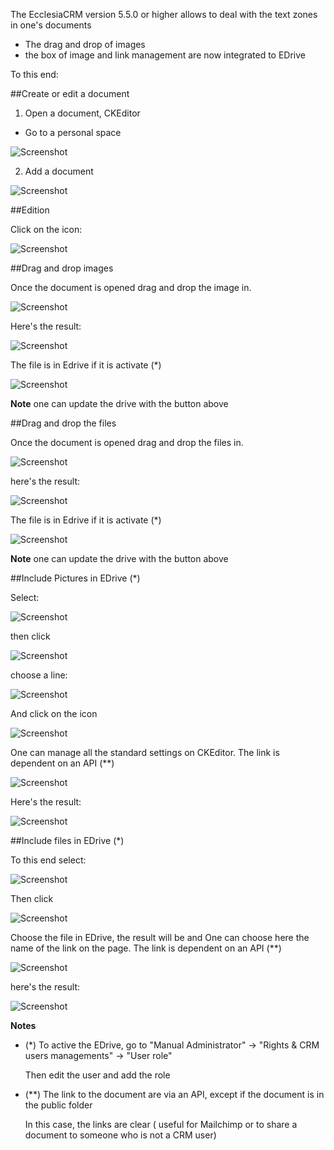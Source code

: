The EcclesiaCRM version 5.5.0 or higher allows to deal with the text zones in one's documents

- The drag and drop of images
- the box of image and link management are now integrated to EDrive

To this end:

##Create or edit a document

1. Open a document, CKEditor

- Go to a personal space

![Screenshot](../../img/person/user22.png)

2. Add a document

![Screenshot](../../img/person/user23.png)

##Edition

Click on the icon:

![Screenshot](../../img/person/docedit.png)


##Drag and drop images

Once the document is opened drag and drop the image in.

![Screenshot](../../img/person/dragNDrop1.png)

Here's the result:

![Screenshot](../../img/person/dragNDrop2.png)

The file is in Edrive if it is activate  (*)

![Screenshot](../../img/person/dragNDropEdrive1.png)

**Note** one can update the drive with the button above


##Drag and drop the files

Once the document is opened drag and drop the files in.

![Screenshot](../../img/person/dragNDrop1file.png)

here's the result:

![Screenshot](../../img/person/dragNDrop2file.png)

The file is in Edrive if it is activate  (*)

![Screenshot](../../img/person/dragNDropEdrive2.png)

**Note** one can update the drive with the button above


##Include Pictures in EDrive (*)

Select:

![Screenshot](../../img/person/includeImage1.png)

then click

![Screenshot](../../img/person/includeImage2.png)

choose a line:

![Screenshot](../../img/person/includeImage3.png)

And click on the icon

![Screenshot](../../img/person/includeImage4.png)

One can manage all the standard settings on CKEditor. The link is dependent on an API (**)

![Screenshot](../../img/person/includeImage5.png)

Here's the result:

![Screenshot](../../img/person/includeImage6.png)

##Include files in EDrive (*)

To this end select:

![Screenshot](../../img/person/includelink1.png)

Then click

![Screenshot](../../img/person/includelink2.png)

Choose the file in EDrive, the result will be and One can choose here the name of the link on the page. The link is dependent on an API (**)

![Screenshot](../../img/person/includelink3.png)

here's the result:

![Screenshot](../../img/person/includelink4.png)


**Notes**

- (*) To active the EDrive, go to "Manual Administrator" -> "Rights & CRM users managements" -> "User role"

  Then edit the user and add the role

- (**) The link to the document are via an API, except if the document is in the public folder

  In this case, the links are clear ( useful for Mailchimp or to share a document to someone who is not a CRM user)
